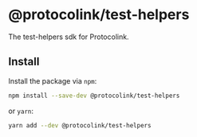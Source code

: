 # @protocolink/test-helpers

The test-helpers sdk for Protocolink.

## Install

Install the package via `npm`:

```sh
npm install --save-dev @protocolink/test-helpers
```

or `yarn`:

```sh
yarn add --dev @protocolink/test-helpers
```
